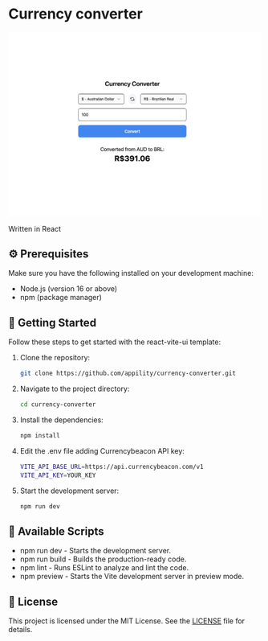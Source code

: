# Currency converter

![Alt text](screen.png?raw=true "Screenshot")

Written in React

## ⚙️ Prerequisites

Make sure you have the following installed on your development machine:

- Node.js (version 16 or above)
- npm (package manager)

## 🚀 Getting Started

Follow these steps to get started with the react-vite-ui template:

1. Clone the repository:

   ```bash
   git clone https://github.com/appility/currency-converter.git
   ```

2. Navigate to the project directory:

   ```bash
   cd currency-converter
   ```

3. Install the dependencies:

   ```bash
   npm install
   ```

4. Edit the .env file adding Currencybeacon API key:

   ```bash
   VITE_API_BASE_URL=https://api.currencybeacon.com/v1
   VITE_API_KEY=YOUR_KEY
   ```

5. Start the development server:

   ```bash
   npm run dev
   ```

## 📜 Available Scripts

- npm run dev - Starts the development server.
- npm run build - Builds the production-ready code.
- npm lint - Runs ESLint to analyze and lint the code.
- npm preview - Starts the Vite development server in preview mode.

## 📄 License

This project is licensed under the MIT License. See the [LICENSE](https://choosealicense.com/licenses/mit/) file for details.
